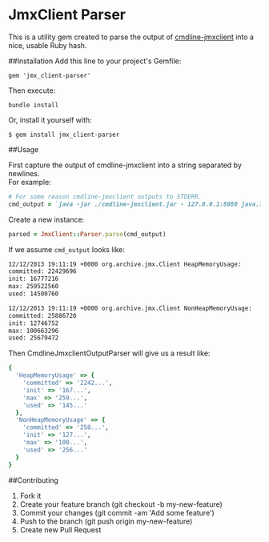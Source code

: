 # JmxClient Parser

This is a utility gem created to parse the output of [cmdline-jmxclient](http://crawler.archive.org/cmdline-jmxclient/)
into a nice, usable Ruby hash.

##Installation
Add this line to your project's Gemfile:

```
gem 'jmx_client-parser'
```

Then execute:

```
bundle install
```

Or, install it yourself with:

```
$ gem install jmx_client-parser
```

##Usage

First capture the output of cmdline-jmxclient into a string separated by newlines.  
For example:

```Ruby
# For some reason cmdline-jmxclient outputs to STDERR.
cmd_output = `java -jar ./cmdline-jmxclient.jar - 127.0.0.1:8080 java.lang:Type=Memory HeapMemoryUsage 2>&1`
```

Create a new instance:

```Ruby
parsed = JmxClient::Parser.parse(cmd_output)
```

If we assume `cmd_output` looks like:

```Bash
12/12/2013 19:11:19 +0000 org.archive.jmx.Client HeapMemoryUsage:
committed: 22429696
init: 16777216
max: 259522560
used: 14500760

12/12/2013 19:11:19 +0000 org.archive.jmx.Client NonHeapMemoryUsage:
committed: 25886720
init: 12746752
max: 100663296
used: 25679472
```

Then CmdlineJmxclientOutputParser will give us a result like:
```Ruby
{
  'HeapMemoryUsage' => {
    'committed' => '2242...',
    'init' => '167...',
    'max' => '259...',
    'used' => '145...'
  },
  'NonHeapMemoryUsage' => {
    'committed' => '258...',
    'init' => '127...',
    'max' => '100...',
    'used' => '256...'
  }
}
```

##Contributing
1. Fork it
2. Create your feature branch (git checkout -b my-new-feature)
3. Commit your changes (git commit -am 'Add some feature')
4. Push to the branch (git push origin my-new-feature)
5. Create new Pull Request
